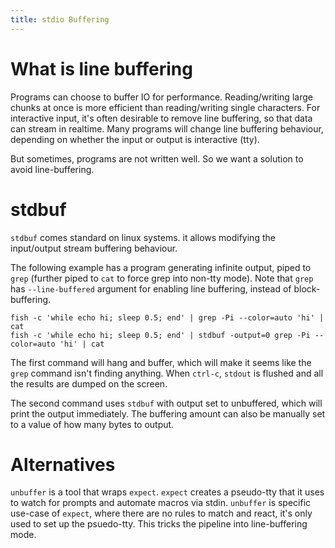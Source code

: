 ```yaml
---
title: stdio Buffering
---
```

# What is line buffering
Programs can choose to buffer IO for performance.
Reading/writing large chunks at once is more efficient than reading/writing single characters.
For interactive input, it's often desirable to remove line buffering, so that data can stream in realtime.
Many programs will change line buffering behaviour, depending on whether the input or output is interactive (tty).

But sometimes, programs are not written well.
So we want a solution to avoid line-buffering.

# stdbuf
`stdbuf` comes standard on linux systems.
it allows modifying the input/output stream buffering behaviour.

The following example has a program generating infinite output, piped to `grep` (further piped to `cat` to force grep
into non-tty mode).
Note that `grep` has `--line-buffered` argument for enabling line buffering, instead of block-buffering.
```fish
fish -c 'while echo hi; sleep 0.5; end' | grep -Pi --color=auto 'hi' | cat
fish -c 'while echo hi; sleep 0.5; end' | stdbuf -output=0 grep -Pi --color=auto 'hi' | cat
```

The first command will hang and buffer, which will make it seems like the `grep` command isn't finding anything.
When `ctrl-c`, `stdout` is flushed and all the results are dumped on the screen.

The second command uses `stdbuf` with output set to unbuffered, which will print the output immediately.
The buffering amount can also be manually set to a value of how many bytes to output.

# Alternatives
`unbuffer` is a tool that wraps `expect`.
`expect` creates a pseudo-tty that it uses to watch for prompts and automate macros via stdin.
`unbuffer` is specific use-case of `expect`, where there are no rules to match and react, it's only used to set up the
psuedo-tty.
This tricks the pipeline into line-buffering mode.

